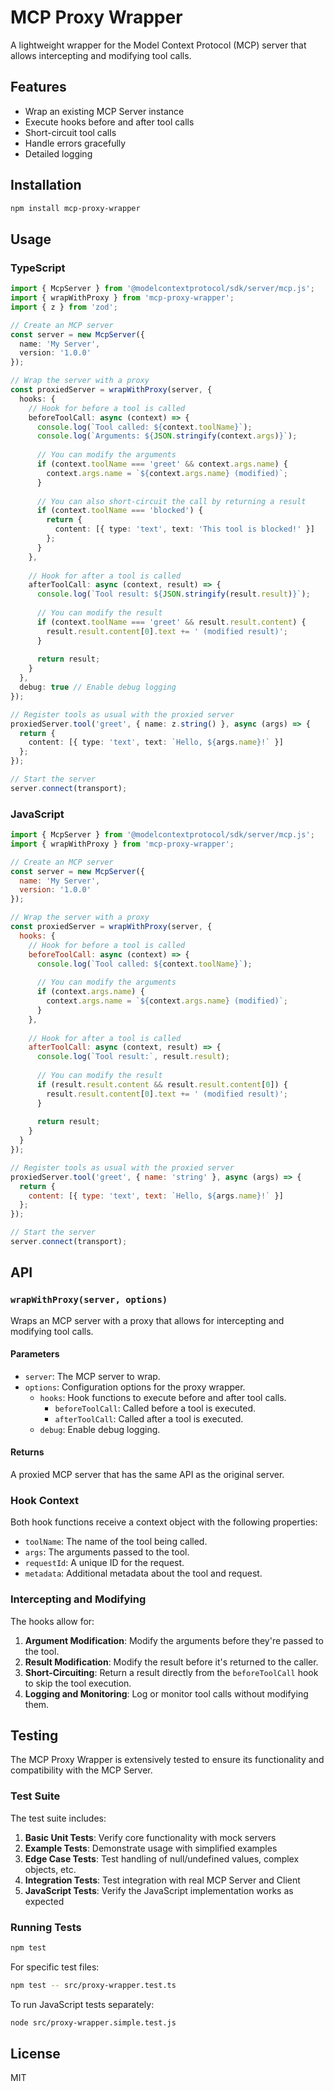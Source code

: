 # MCP Proxy Wrapper

A lightweight wrapper for the Model Context Protocol (MCP) server that allows intercepting and modifying tool calls.

## Features

- Wrap an existing MCP Server instance
- Execute hooks before and after tool calls
- Short-circuit tool calls
- Handle errors gracefully
- Detailed logging

## Installation

```bash
npm install mcp-proxy-wrapper
```

## Usage

### TypeScript

```typescript
import { McpServer } from '@modelcontextprotocol/sdk/server/mcp.js';
import { wrapWithProxy } from 'mcp-proxy-wrapper';
import { z } from 'zod';

// Create an MCP server
const server = new McpServer({
  name: 'My Server',
  version: '1.0.0'
});

// Wrap the server with a proxy
const proxiedServer = wrapWithProxy(server, {
  hooks: {
    // Hook for before a tool is called
    beforeToolCall: async (context) => {
      console.log(`Tool called: ${context.toolName}`);
      console.log(`Arguments: ${JSON.stringify(context.args)}`);
      
      // You can modify the arguments
      if (context.toolName === 'greet' && context.args.name) {
        context.args.name = `${context.args.name} (modified)`;
      }
      
      // You can also short-circuit the call by returning a result
      if (context.toolName === 'blocked') {
        return {
          content: [{ type: 'text', text: 'This tool is blocked!' }]
        };
      }
    },
    
    // Hook for after a tool is called
    afterToolCall: async (context, result) => {
      console.log(`Tool result: ${JSON.stringify(result.result)}`);
      
      // You can modify the result
      if (context.toolName === 'greet' && result.result.content) {
        result.result.content[0].text += ' (modified result)';
      }
      
      return result;
    }
  },
  debug: true // Enable debug logging
});

// Register tools as usual with the proxied server
proxiedServer.tool('greet', { name: z.string() }, async (args) => {
  return {
    content: [{ type: 'text', text: `Hello, ${args.name}!` }]
  };
});

// Start the server
server.connect(transport);
```

### JavaScript

```javascript
import { McpServer } from '@modelcontextprotocol/sdk/server/mcp.js';
import { wrapWithProxy } from 'mcp-proxy-wrapper';

// Create an MCP server
const server = new McpServer({
  name: 'My Server',
  version: '1.0.0'
});

// Wrap the server with a proxy
const proxiedServer = wrapWithProxy(server, {
  hooks: {
    // Hook for before a tool is called
    beforeToolCall: async (context) => {
      console.log(`Tool called: ${context.toolName}`);
      
      // You can modify the arguments
      if (context.args.name) {
        context.args.name = `${context.args.name} (modified)`;
      }
    },
    
    // Hook for after a tool is called
    afterToolCall: async (context, result) => {
      console.log(`Tool result:`, result.result);
      
      // You can modify the result
      if (result.result.content && result.result.content[0]) {
        result.result.content[0].text += ' (modified result)';
      }
      
      return result;
    }
  }
});

// Register tools as usual with the proxied server
proxiedServer.tool('greet', { name: 'string' }, async (args) => {
  return {
    content: [{ type: 'text', text: `Hello, ${args.name}!` }]
  };
});

// Start the server
server.connect(transport);
```

## API

### `wrapWithProxy(server, options)`

Wraps an MCP server with a proxy that allows for intercepting and modifying tool calls.

#### Parameters

- `server`: The MCP server to wrap.
- `options`: Configuration options for the proxy wrapper.
  - `hooks`: Hook functions to execute before and after tool calls.
    - `beforeToolCall`: Called before a tool is executed.
    - `afterToolCall`: Called after a tool is executed.
  - `debug`: Enable debug logging.

#### Returns

A proxied MCP server that has the same API as the original server.

### Hook Context

Both hook functions receive a context object with the following properties:

- `toolName`: The name of the tool being called.
- `args`: The arguments passed to the tool.
- `requestId`: A unique ID for the request.
- `metadata`: Additional metadata about the tool and request.

### Intercepting and Modifying

The hooks allow for:

1. **Argument Modification**: Modify the arguments before they're passed to the tool.
2. **Result Modification**: Modify the result before it's returned to the caller.
3. **Short-Circuiting**: Return a result directly from the `beforeToolCall` hook to skip the tool execution.
4. **Logging and Monitoring**: Log or monitor tool calls without modifying them.

## Testing

The MCP Proxy Wrapper is extensively tested to ensure its functionality and compatibility with the MCP Server.

### Test Suite

The test suite includes:

1. **Basic Unit Tests**: Verify core functionality with mock servers
2. **Example Tests**: Demonstrate usage with simplified examples
3. **Edge Case Tests**: Test handling of null/undefined values, complex objects, etc.
4. **Integration Tests**: Test integration with real MCP Server and Client
5. **JavaScript Tests**: Verify the JavaScript implementation works as expected

### Running Tests

```bash
npm test
```

For specific test files:

```bash
npm test -- src/proxy-wrapper.test.ts
```

To run JavaScript tests separately:

```bash
node src/proxy-wrapper.simple.test.js
```

## License

MIT 
